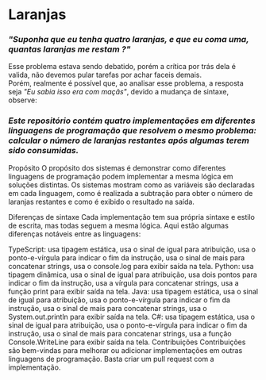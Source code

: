 # Laranjas

### _"Suponha que eu tenha quatro laranjas, e que eu coma uma, quantas laranjas me restam ?"_

Esse problema estava sendo debatido, porém a crítica por trás dela é valida, não devemos pular tarefas por achar faceis demais.<br>
Porém, realmente é possível que, ao analisar esse problema, a resposta seja _"Eu sabia isso era com maçãs"_, devido a mudança de sintaxe, observe: 

### _Este repositório contém quatro implementações em diferentes linguagens de programação que resolvem o mesmo problema: calcular o número de laranjas restantes após algumas terem sido consumidas._

Propósito
O propósito dos sistemas é demonstrar como diferentes linguagens de programação podem implementar a mesma lógica em soluções distintas. Os sistemas mostram como as variáveis são declaradas em cada linguagem, como é realizada a subtração para obter o número de laranjas restantes e como é exibido o resultado na saída.

Diferenças de sintaxe
Cada implementação tem sua própria sintaxe e estilo de escrita, mas todas seguem a mesma lógica. Aqui estão algumas diferenças notáveis entre as linguagens:

TypeScript: usa tipagem estática, usa o sinal de igual para atribuição, usa o ponto-e-vírgula para indicar o fim da instrução, usa o sinal de mais para concatenar strings, usa o console.log para exibir saída na tela.
Python: usa tipagem dinâmica, usa o sinal de igual para atribuição, usa dois pontos para indicar o fim da instrução, usa a vírgula para concatenar strings, usa a função print para exibir saída na tela.
Java: usa tipagem estática, usa o sinal de igual para atribuição, usa o ponto-e-vírgula para indicar o fim da instrução, usa o sinal de mais para concatenar strings, usa o System.out.println para exibir saída na tela.
C#: usa tipagem estática, usa o sinal de igual para atribuição, usa o ponto-e-vírgula para indicar o fim da instrução, usa o sinal de mais para concatenar strings, usa a função Console.WriteLine para exibir saída na tela.
Contribuições
Contribuições são bem-vindas para melhorar ou adicionar implementações em outras linguagens de programação. Basta criar um pull request com a implementação.
